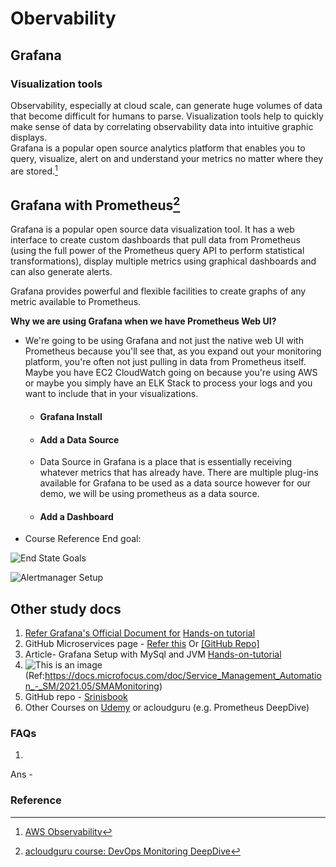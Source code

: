 # Obervability
## Grafana 

### Visualization tools
Observability, especially at cloud scale, can generate huge volumes of data that become difficult for humans to parse. Visualization tools help to quickly make sense of data by correlating observability data into intuitive graphic displays.  
Grafana is a popular open source analytics platform that enables you to query, visualize, alert on and understand your metrics no matter where they are stored.[^1]

## Grafana with Prometheus[^2]  
Grafana is a popular open source data visualization tool. It has a web interface to create custom dashboards that pull data from Prometheus (using the full power of the Prometheus query API to perform statistical transformations), display multiple metrics using graphical dashboards and can also generate alerts.

Grafana provides powerful and flexible facilities to create graphs of any metric available to Prometheus. 

**Why we are using Grafana when we have Prometheus Web UI?**
* We're going to be using Grafana and not just the native web UI with Prometheus because you'll see that, as you expand out your monitoring platform, you're often not just pulling in data from Prometheus itself. Maybe you have EC2 CloudWatch going on because you're using AWS or maybe you simply have an ELK Stack to process your logs and you want to include that in your visualizations. 
  - #### Grafana Install
  - #### Add a Data Source
  * Data Source in Grafana is a place that is essentially receiving whatever metrics that has already have. There are multiple plug-ins available for Grafana to be used as a data source however for our demo, we will be using prometheus as a data source.
  
  - #### Add a Dashboard

* Course Reference End goal:

![End State Goals](https://user-images.githubusercontent.com/92606493/178727627-6a557f25-129d-4b7c-92d6-e3d8399dfe7b.png)

![Alertmanager Setup](https://user-images.githubusercontent.com/92606493/178956373-5295eb9d-a58f-4c93-ab67-d20f63c449bd.png)


## Other study docs

1. [Refer Grafana's Official Document for](GrafanaOffSite/README.md) [Hands-on tutorial](https://grafana.com/tutorials/grafana-fundamentals/)
2. GitHub Microservices page - [Refer this](https://microservices-demo.github.io/docs/quickstart.html) Or [[GitHub Repo]](https://github.com/microservices-demo/microservices-demo.github.io)
3. Article- Grafana Setup with MySql and JVM [Hands-on-tutorial](https://pexea12.github.io/posts/05-setup-prometheus-and-grafana-for-mysql-and-jvm/)
4. ![This is an image](https://docs.microfocus.com/mediawiki/images/f/f7/SMA_2019.05_monitoring.png) (Ref:https://docs.microfocus.com/doc/Service_Management_Automation_-_SM/2021.05/SMAMonitoring)
5. GitHub repo - [Srinisbook](https://github.com/srinisbook/Prometheus-grafana)
6. Other Courses on [Udemy](https://thoughtworks.udemy.com/organization/search/?src=ukw&q=grafana) or acloudguru (e.g. Prometheus DeepDive)

### FAQs
1. 
Ans - 

### Reference

[^1]: [AWS Observability](https://aws.amazon.com/products/management-and-governance/use-cases/monitoring-and-observability/?whats-new-cards.sort-by=item.additionalFields.postDateTime&whats-new-cards.sort-order=desc&blog-posts-cards.sort-by=item.additionalFields.createdDate&blog-posts-cards.sort-order=desc)
[^2]: [acloudguru course: DevOps Monitoring DeepDive](https://learn.acloud.guru/course/852a204f-8dff-4196-bcf8-922a25cc5a64/learn/2e97da96-371f-4e14-ac2a-3ef64c5db272/b214237b-8d34-445f-b8f1-a6e2c2189d15/watch)
